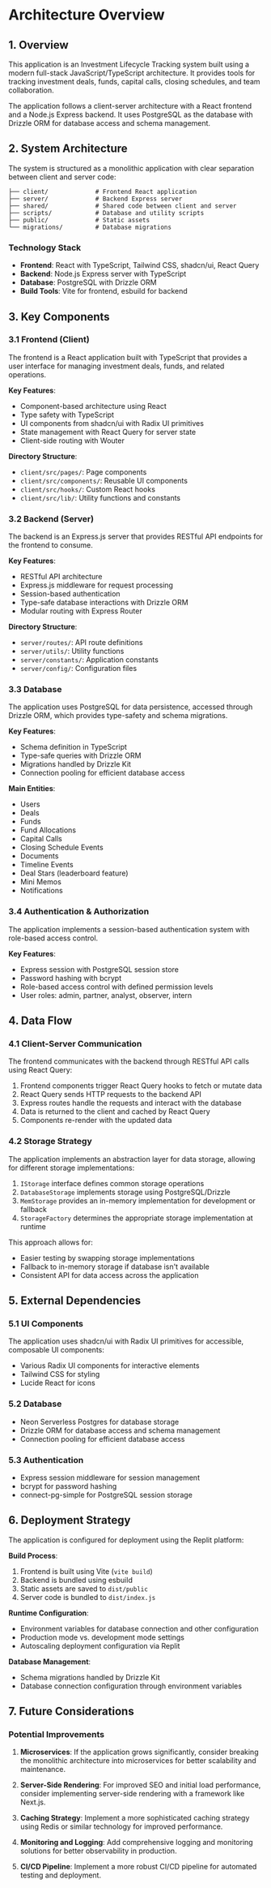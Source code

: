 # Architecture Overview

## 1. Overview

This application is an Investment Lifecycle Tracking system built using a modern full-stack JavaScript/TypeScript architecture. It provides tools for tracking investment deals, funds, capital calls, closing schedules, and team collaboration.

The application follows a client-server architecture with a React frontend and a Node.js Express backend. It uses PostgreSQL as the database with Drizzle ORM for database access and schema management.

## 2. System Architecture

The system is structured as a monolithic application with clear separation between client and server code:

```
├── client/             # Frontend React application
├── server/             # Backend Express server
├── shared/             # Shared code between client and server
├── scripts/            # Database and utility scripts
├── public/             # Static assets
└── migrations/         # Database migrations
```

### Technology Stack

- **Frontend**: React with TypeScript, Tailwind CSS, shadcn/ui, React Query
- **Backend**: Node.js Express server with TypeScript
- **Database**: PostgreSQL with Drizzle ORM
- **Build Tools**: Vite for frontend, esbuild for backend

## 3. Key Components

### 3.1 Frontend (Client)

The frontend is a React application built with TypeScript that provides a user interface for managing investment deals, funds, and related operations.

**Key Features**:
- Component-based architecture using React
- Type safety with TypeScript
- UI components from shadcn/ui with Radix UI primitives
- State management with React Query for server state
- Client-side routing with Wouter

**Directory Structure**:
- `client/src/pages/`: Page components
- `client/src/components/`: Reusable UI components
- `client/src/hooks/`: Custom React hooks
- `client/src/lib/`: Utility functions and constants

### 3.2 Backend (Server)

The backend is an Express.js server that provides RESTful API endpoints for the frontend to consume.

**Key Features**:
- RESTful API architecture
- Express.js middleware for request processing
- Session-based authentication
- Type-safe database interactions with Drizzle ORM
- Modular routing with Express Router

**Directory Structure**:
- `server/routes/`: API route definitions
- `server/utils/`: Utility functions
- `server/constants/`: Application constants
- `server/config/`: Configuration files

### 3.3 Database

The application uses PostgreSQL for data persistence, accessed through Drizzle ORM, which provides type-safety and schema migrations.

**Key Features**:
- Schema definition in TypeScript
- Type-safe queries with Drizzle ORM
- Migrations handled by Drizzle Kit
- Connection pooling for efficient database access

**Main Entities**:
- Users
- Deals
- Funds
- Fund Allocations
- Capital Calls
- Closing Schedule Events
- Documents
- Timeline Events
- Deal Stars (leaderboard feature)
- Mini Memos
- Notifications

### 3.4 Authentication & Authorization

The application implements a session-based authentication system with role-based access control.

**Key Features**:
- Express session with PostgreSQL session store
- Password hashing with bcrypt
- Role-based access control with defined permission levels
- User roles: admin, partner, analyst, observer, intern

## 4. Data Flow

### 4.1 Client-Server Communication

The frontend communicates with the backend through RESTful API calls using React Query:

1. Frontend components trigger React Query hooks to fetch or mutate data
2. React Query sends HTTP requests to the backend API
3. Express routes handle the requests and interact with the database
4. Data is returned to the client and cached by React Query
5. Components re-render with the updated data

### 4.2 Storage Strategy

The application implements an abstraction layer for data storage, allowing for different storage implementations:

1. `IStorage` interface defines common storage operations
2. `DatabaseStorage` implements storage using PostgreSQL/Drizzle
3. `MemStorage` provides an in-memory implementation for development or fallback
4. `StorageFactory` determines the appropriate storage implementation at runtime

This approach allows for:
- Easier testing by swapping storage implementations
- Fallback to in-memory storage if database isn't available
- Consistent API for data access across the application

## 5. External Dependencies

### 5.1 UI Components

The application uses shadcn/ui with Radix UI primitives for accessible, composable UI components:
- Various Radix UI components for interactive elements
- Tailwind CSS for styling
- Lucide React for icons

### 5.2 Database

- Neon Serverless Postgres for database storage
- Drizzle ORM for database access and schema management
- Connection pooling for efficient database access

### 5.3 Authentication

- Express session middleware for session management
- bcrypt for password hashing
- connect-pg-simple for PostgreSQL session storage

## 6. Deployment Strategy

The application is configured for deployment using the Replit platform:

**Build Process**:
1. Frontend is built using Vite (`vite build`)
2. Backend is bundled using esbuild
3. Static assets are saved to `dist/public`
4. Server code is bundled to `dist/index.js`

**Runtime Configuration**:
- Environment variables for database connection and other configuration
- Production mode vs. development mode settings
- Autoscaling deployment configuration via Replit

**Database Management**:
- Schema migrations handled by Drizzle Kit
- Database connection configuration through environment variables

## 7. Future Considerations

### Potential Improvements

1. **Microservices**: If the application grows significantly, consider breaking the monolithic architecture into microservices for better scalability and maintenance.

2. **Server-Side Rendering**: For improved SEO and initial load performance, consider implementing server-side rendering with a framework like Next.js.

3. **Caching Strategy**: Implement a more sophisticated caching strategy using Redis or similar technology for improved performance.

4. **Monitoring and Logging**: Add comprehensive logging and monitoring solutions for better observability in production.

5. **CI/CD Pipeline**: Implement a more robust CI/CD pipeline for automated testing and deployment.
